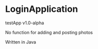 # LoginApplication
testApp v1.0-alpha  

No function for adding and posting photos  

Written in Java
